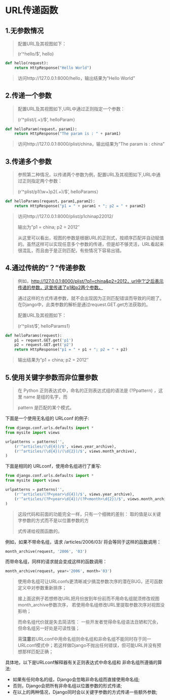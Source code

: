 # URL传递函数

## 1.无参数情况

> 配置URL及其视图如下：
>
> (r’^hello/$’, hello)

~~~ python
def hello(request):
    return HttpResponse("Hello World")
~~~

> 访问http://127.0.0.1:8000/hello，输出结果为“Hello World”



## 2.传递一个参数

> 配置URL及其视图如下,URL中通过正则指定一个参数：
>
> (r’^plist/(.+)/$’, helloParam）

~~~ python
def helloParam(request，param1):
    return HttpResponse("The param is : " + param1)
~~~

> 访问http://127.0.0.1:8000/plist/china，输出结果为”The param is : china”



## 3.传递多个参数

> 参照第二种情况，以传递两个参数为例，配置URL及其视图如下,URL中通过正则指定两个参数：
>
> (r’^plist/p1(\w+)p2(.+)/$’, helloParams）

~~~ python
def helloParams(request，param1,param2):
    return HttpResponse("p1 = " + param1 + "; p2 = " + param2)
~~~

> 访问http://127.0.0.1:8000/plist/p1chinap22012/
>
> 输出为”p1 = china; p2 = 2012″
>
> 从这里可以看出，视图的参数是根据URL的正则式，按顺序匹配并自动赋值的。虽然这样可以实现任意多个参数的传递，但是却不够灵活，URL看起来很混乱，而且由于是正则匹配，有些情况下容易出错。



## 4.通过传统的“？”传递参数

> 例如，http://127.0.0.1:8000/plist/?p1=china&p2=2012，url中‘?’之后表示传递的参数，这里传递了p1和p2两个参数。
>
> 通过这样的方式传递参数，就不会出现因为正则匹配错误而导致的问题了。在Django中，此类参数的解析是通过request.GET.get方法获取的。
>
> 配置URL及其视图如下：
>
> (r’^plist/$’, helloParams1）

~~~ python
def helloParams(request):
    p1 = request.GET.get('p1')
    p2 = request.GET.get('p2')
    return HttpResponse("p1 = " + p1 + "; p2 = " + p2)
~~~

> 输出结果为”p1 = china; p2 = 2012″



## 5.使用关键字参数而非位置参数

> 在 Python 正则表达式中，命名的正则表达式组的语法是 (?Ppattern) ，这里 name 是组的名字，而
>
> pattern 是匹配的某个模式。

下面是一个使用无名组的 URLconf 的例子:

~~~ python
from django.conf.urls.defaults import *
from mysite import views

urlpatterns = patterns('',
	(r'^articles/(\d{4})/$', views.year_archive),
	(r'^articles/(\d{4})/(\d{2})/$', views.month_archive),
)
~~~



下面是相同的 URLconf，使用命名组进行了重写:

~~~ python
from django.conf.urls.defaults import *
from mysite import views

urlpatterns = patterns('',
    (r'^articles/(?P<year>\d{4})/$', views.year_archive),
    (r'^articles/(?P<year>\d{4})/(?P<month>\d{2})/$', views.month_archive),
)
~~~

> 这段代码和前面的功能完全一样，只有一个细微的差别： 取的值是以关键字参数的方式而不是以位置参数的方
>
> 式传递给视图函数的。



例如，如果不带命名组，请求 /articles/2006/03/ 将会等同于这样的函数调用：

~~~ python
month_archive(request, '2006', '03')
~~~

而带命名组，同样的请求就会变成这样的函数调用：

~~~ python
month_archive(request, year='2006', month='03')
~~~



> 使用命名组可让URLconfs更清晰减少搞混参数次序的潜在BUG，还可函数定义中对参数重新排序；
>
> 接上面这例子若想修改URL把月份放到年份前而不用命名组就须修改视图month_archive参数次序， 若使用命名组修改URL里提取参数次序对视图没影响；
>
> 而命名组代价就是失去简洁性： 一些开发者觉得命名组语法丑陋和冗余，但命名组另一好处是可读性强；
>
> 需**注意**若URLconf中用命名组则命名组和非命名组不能同时存于同一URLconf模式中；若这样做Django不抛出任何错误，但可能URL并没有预想那样匹配正确；



具体地，以下是URLconf解释器有关正则表达式中命名组和 非命名组所遵循的算法:

+ 如果有任何命名的组，Django会忽略非命名组而直接使用命名组;
+ 否则，Django会把所有非命名组以位置参数的形式传递;
+ 在以上的两种情况，Django同时会以关键字参数的方式传递一些额外参数;